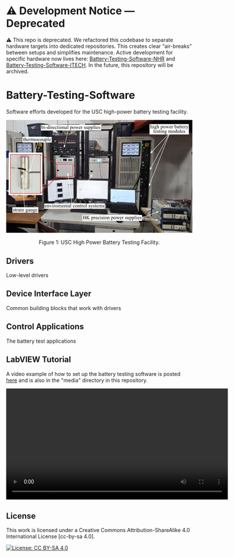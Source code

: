 # ⚠️ Development Notice — Deprecated
⚠️ This repo is deprecated. We refactored this codebase to separate hardware targets into dedicated repositories. This creates clear “air-breaks” between setups and simplifies maintenance. Active development for specific hardware now lives here: [Battery-Testing-Software-NHR](https://github.com/ARTS-Laboratory/Battery-Testing-Software-NHR) and [Battery-Testing-Software-ITECH](https://github.com/ARTS-Laboratory/Battery-Testing-Software-ITECH). In the future, this repository will be archived. 


# Battery-Testing-Software
Software efforts developed for the USC high-power battery testing facility. 

<p align="center">
<img src="media/USC-High-Power-Battery-Testing-Facility.jpg" alt="drawing" width="600"/>
</p>
<p align="center">
Figure 1: USC High Power Battery Testing Facility.
</p>


## Drivers
Low-level drivers

## Device Interface Layer
Common building blocks that work with drivers

## Control Applications
The battery test applications 

## LabVIEW Tutorial
A video example of how to set up the battery testing software is posted [here](https://www.youtube.com/watch?v=4ohZ9Rowb2g&ab_channel=ARTS-LabattheUniversityofSouthCarolina) and is also in the "media" directory in this repository. 

<video src="media/Battery_Test_Tutorial_Aug_2025.mp4" controls width="600"></video>

## License
This work is licensed under a Creative Commons Attribution-ShareAlike 4.0 International License [cc-by-sa 4.0].

[![License: CC BY-SA 4.0](https://img.shields.io/badge/License-CC_BY--SA_4.0-lightgrey.svg)](https://creativecommons.org/licenses/by-sa/4.0/)








































